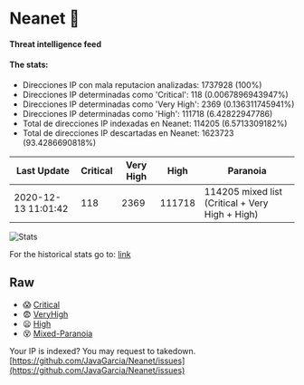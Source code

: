 # Neanet :hocho:
#### Threat intelligence feed
#### The stats:

- Direcciones IP con mala reputacion analizadas: 1737928 (100%)
- Direcciones IP determinadas como 'Critical':  118 (0.0067896943947%)
- Direcciones IP determinadas como 'Very High':  2369 (0.136311745941%)
- Direcciones IP determinadas como 'High':  111718 (6.42822947786)
- Total de direcciones IP indexadas en Neanet:  114205 (6.5713309182%)
- Total de direcciones IP descartadas en Neanet:  1623723 (93.4286690818%)

| Last Update | Critical | Very High | High | Paranoia |
| --- | --- | --- | --- | --- |
| 2020-12-13 11:01:42 | 118 | 2369 | 111718 | 114205 mixed list (Critical + Very High + High)|

![Stats](https://docs.google.com/spreadsheets/d/e/2PACX-1vSnaNMIXVabIpDJjufMlzH7poXnshF3mgd8Is1g9ytUEzVsP5my4Trn8f-xkoLLQ38xpL3HtmUexLo6/pubchart?oid=501124687&format=image)

For the historical stats go to: [link](/stats.csv)
## Raw
- :scream: [Critical](https://raw.githubusercontent.com/JavaGarcia/Neanet/master/blacklists/neanet_critical.txt)
- :fearful: [VeryHigh](https://raw.githubusercontent.com/JavaGarcia/Neanet/master/blacklists/neanet_veryHigh.txtt)
- :frowning: [High](https://raw.githubusercontent.com/JavaGarcia/Neanet/master/blacklists/neanet_high.txt)
- :dizzy_face: [Mixed-Paranoia](https://raw.githubusercontent.com/JavaGarcia/Neanet/master/blacklists/neanet_all.txt)


Your IP is indexed? You may request to takedown. [https://github.com/JavaGarcia/Neanet/issues](https://github.com/JavaGarcia/Neanet/issues)

























































































































































































































































































































































































































































































































































































































































































































































































































































































































































































































































































































































































































































































































































































































































































































































































































































































































































































































































































































































































































































































































































































































































































































































































































































































































































































































































































































































































































































